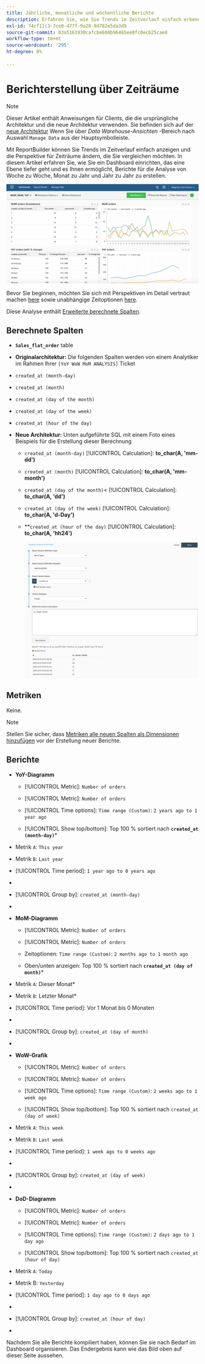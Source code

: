 ```yaml
---
title: Jährliche, monatliche und wöchentliche Berichte
description: Erfahren Sie, wie Sie Trends im Zeitverlauf einfach erkennen und die Perspektive für Zeiträume ändern können, die Sie vergleichen möchten.
exl-id: 74cf11c3-7ce0-477f-9a28-9d782e5da3d9
source-git-commit: 03a5161930cafcbe600b96465ee0fc0ecb25cae8
workflow-type: tm+mt
source-wordcount: '295'
ht-degree: 0%

---
```


# Berichterstellung über Zeiträume

>[!NOTE]
>
>Dieser Artikel enthält Anweisungen für Clients, die die ursprüngliche Architektur und die neue Architektur verwenden. Sie befinden sich auf der [neue Architektur](../../administrator/account-management/new-architecture.md) Wenn Sie über _Data Warehouse-Ansichten_ -Bereich nach Auswahl `Manage Data` aus der Hauptsymbolleiste.

Mit ReportBuilder können Sie Trends im Zeitverlauf einfach anzeigen und die Perspektive für Zeiträume ändern, die Sie vergleichen möchten. In diesem Artikel erfahren Sie, wie Sie ein Dashboard einrichten, das eine Ebene tiefer geht und es Ihnen ermöglicht, Berichte für die Analyse von Woche zu Woche, Monat zu Jahr und Jahr zu Jahr zu erstellen.

![](../../assets/Wow__mom__yoy.png)

Bevor Sie beginnen, möchten Sie sich mit Perspektiven im Detail vertraut machen [here](../../tutorials/using-visual-report-builder.md) sowie unabhängige Zeitoptionen [here](../../tutorials/time-options-visual-rpt-bldr.md).

Diese Analyse enthält [Erweiterte berechnete Spalten](../data-warehouse-mgr/adv-calc-columns.md).

## Berechnete Spalten

* **`Sales_flat_order`** table
* **Originalarchitektur:** Die folgenden Spalten werden von einem Analytiker im Rahmen Ihrer `[YoY WoW MoM ANALYSIS]` Ticket
* `created_at (month-day)`
* `created_at (month)`
* `created_at (day of the month)`
* `created_at (day of the week)`
* `created_at (hour of the day)`

* **Neue Architektur:** Unten aufgeführte SQL mit einem Foto eines Beispiels für die Erstellung dieser Berechnung
   * `created_at (month-day)` [!UICONTROL Calculation]: **to_char(A, &#39;mm-dd&#39;)**
   * `created_at (month)` [!UICONTROL Calculation]: **to_char(A, &#39;mm-month&#39;)**
   * `created_at (day of the month)`&lt; [!UICONTROL Calculation]: **to_char(A, &#39;dd&#39;)**
   * `created_at (day of the week)` [!UICONTROL Calculation]: **to_char(A, &#39;d-Day&#39;)**
   * **`created_at (hour of the day)` [!UICONTROL Calculation]: **to_char(A, &#39;hh24&#39;)**

      ![](../../assets/new-arch-create-calc.png)

## Metriken

Keine.

>[!NOTE]
>
>Stellen Sie sicher, dass [Metriken alle neuen Spalten als Dimensionen hinzufügen](../data-warehouse-mgr/manage-data-dimensions-metrics.md) vor der Erstellung neuer Berichte.

## Berichte

* **YoY-Diagramm**
   * [!UICONTROL Metric]: `Number of orders`

   * [!UICONTROL Metric]: `Number of orders`
   * [!UICONTROL Time options]: `Time range (Custom)`: `2 years ago to 1 year ago`

   * [!UICONTROL Show top/bottom]: Top 100 % sortiert nach **`created_at (month-day)`***

* Metrik `A`: `This year`
* Metrik `B`: `Last year`
* [!UICONTROL Time period]: `1 year ago to 0 years ago`
* 
   [!UICONTROL Interval]: `None`
* [!UICONTROL Group by]: `created_at (month-day)`
* 
   [!UICONTROL Chart Type]: `Line`

* **MoM-Diagramm**
   * [!UICONTROL Metric]: `Number of orders`

   * [!UICONTROL Metric]: `Number of orders`
   * Zeitoptionen: `Time range (Custom)`: `2 months ago to 1 month ago`

   * Oben/unten anzeigen: Top 100 % sortiert nach **`created_at (day of month)`***

* Metrik `A`: Dieser Monat*
* Metrik `B`: Letzter Monat*
* [!UICONTROL Time period]: Vor 1 Monat bis 0 Monaten
* 
   [!UICONTROL Interval]: None
* [!UICONTROL Group by]: `created_at (day of month)`
* 
   [!UICONTROL Chart Type]: Line

* **WoW-Grafik**
   * [!UICONTROL Metric]: `Number of orders`

   * [!UICONTROL Metric]: `Number of orders`
   * [!UICONTROL Time options]: `Time range (Custom)`: `2 weeks ago to 1 week ago`

   * [!UICONTROL Show top/bottom]: Top 100 % sortiert nach `created_at (day of week)`

* Metrik `A`: `This week`
* Metrik `B`: `Last week`
* [!UICONTROL Time period]: `1 week ago to 0 weeks ago`
* 
   [!UICONTROL Interval]: `None`
* [!UICONTROL Group by]: `created_at (day of week)`
* 
   [!UICONTROL Chart Type]: `Line`

* **DoD-Diagramm**
   * [!UICONTROL Metric]: `Number of orders`

   * [!UICONTROL Metric]: `Number of orders`
   * [!UICONTROL Time options]: `Time range (Custom)`: `2 days ago to 1 day ago`

   * [!UICONTROL Show top/bottom]: Top 100 % sortiert nach `created_at (hour of day)`

* Metrik `A`: `Today`
* Metrik B: `Yesterday`
* [!UICONTROL Time period]: `1 day ago to 0 days ago`
* 
   [!UICONTROL Interval]: `None`
* [!UICONTROL Group by]: `created_at (hour of day)`
* 
   [!UICONTROL Chart Type]: `Line`

Nachdem Sie alle Berichte kompiliert haben, können Sie sie nach Bedarf im Dashboard organisieren. Das Endergebnis kann wie das Bild oben auf dieser Seite aussehen.
